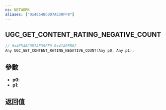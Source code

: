 ```yaml
---
ns: NETWORK
aliases: ["0x4E548C0D7AE39FF9"]
---
```

## UGC_GET_CONTENT_RATING_NEGATIVE_COUNT

```c
// 0x4E548C0D7AE39FF9 0x41A0FB02
Any UGC_GET_CONTENT_RATING_NEGATIVE_COUNT(Any p0, Any p1);
```

## 參數
* **p0**: 
* **p1**: 

## 返回值
